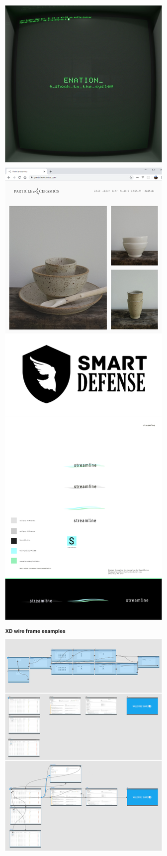 ![](examples_of_work/ab67616d0000b2731ce3147b2c1f189310c1f686.jpg)

![](examples_of_work/particle%20ceramics%20website.png)
![](examples_of_work/smartdefense_transparent.png)
![](examples_of_work/steamline%20v3.png)

### XD wire frame examples
![](examples_of_work/km%20wire.png)
![](examples_of_work/streamline%20wire.png)
![](examples_of_work/streamline-%20lines.png)


